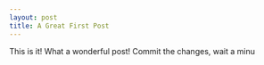```yaml
---
layout: post
title: A Great First Post
---
```


This is it!
What a wonderful post!
Commit the changes, wait a minu

